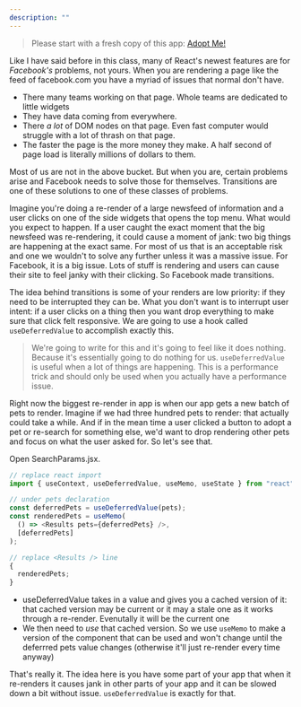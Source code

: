 ```yaml
---
description: ""
---
```


> Please start with a fresh copy of this app: [Adopt Me!][app]

Like I have said before in this class, many of React's newest features are for _Facebook's_ problems, not yours. When you are rendering a page like the feed of facebook.com you have a myriad of issues that normal don't have.

- There many teams working on that page. Whole teams are dedicated to little widgets
- They have data coming from everywhere.
- There _a lot_ of DOM nodes on that page. Even fast computer would struggle with a lot of thrash on that page.
- The faster the page is the more money they make. A half second of page load is literally millions of dollars to them.

Most of us are not in the above bucket. But when you are, certain problems arise and Facebook needs to solve those for themselves. Transitions are one of these solutions to one of these classes of problems.

Imagine you're doing a re-render of a large newsfeed of information and a user clicks on one of the side widgets that opens the top menu. What would you expect to happen. If a user caught the exact moment that the big newsfeed was re-rendering, it could cause a moment of jank: two big things are happening at the exact same. For most of us that is an acceptable risk and one we wouldn't to solve any further unless it was a massive issue. For Facebook, it is a big issue. Lots of stuff is rendering and users can cause their site to feel janky with their clicking. So Facebook made transitions.

The idea behind transitions is some of your renders are low priority: if they need to be interrupted they can be. What you don't want is to interrupt user intent: if a user clicks on a thing then you want drop everything to make sure that click felt responsive. We are going to use a hook called `useDeferredValue` to accomplish exactly this.

> We're going to write for this and it's going to feel like it does nothing. Because it's essentially going to do nothing for us. `useDeferredValue` is useful when a lot of things are happening. This is a performance trick and should only be used when you actually have a performance issue.

Right now the biggest re-render in app is when our app gets a new batch of pets to render. Imagine if we had three hundred pets to render: that actually could take a while. And if in the mean time a user clicked a button to adopt a pet or re-search for something else, we'd want to drop rendering other pets and focus on what the user asked for. So let's see that.

Open SearchParams.jsx.

```javascript
// replace react import
import { useContext, useDeferredValue, useMemo, useState } from "react";

// under pets declaration
const deferredPets = useDeferredValue(pets);
const renderedPets = useMemo(
  () => <Results pets={deferredPets} />,
  [deferredPets]
);

// replace <Results /> line
{
  renderedPets;
}
```

- useDeferredValue takes in a value and gives you a cached version of it: that cached version may be current or it may a stale one as it works through a re-render. Evenutally it will be the current one
- We then need to _use_ that cached version. So we use `useMemo` to make a version of the component that can be used and won't change until the deferrred pets value changes (otherwise it'll just re-render every time anyway)

That's really it. The idea here is you have some part of your app that when it re-renders it causes jank in other parts of your app and it can be slowed down a bit without issue. `useDeferredValue` is exactly for that.

[app]: https://github.com/btholt/citr-v8-project/tree/master/14-context
